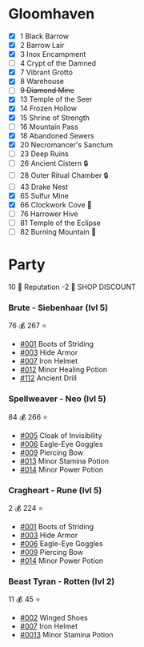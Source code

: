 # Gloomhaven
- [x] 1 Black Barrow 
- [x] 2 Barrow Lair 
- [x] 3 Inox Encampment 
- [ ] 4 Crypt of the Damned
- [x] 7 Vibrant Grotto 
- [x] 8 Warehouse 
- [ ] ~~9 Diamond Mine~~
- [x] 13 Temple of the Seer 
- [x] 14 Frozen Hollow 
- [x] 15 Shrine of Strength 
- [ ] 16 Mountain Pass
- [x] 18 Abandoned Sewers 
- [x] 20 Necromancer's Sanctum 
- [ ] 23 Deep Ruins
- [ ] 26 Ancient Cistern :lock:
- [ ] 28 Outer Ritual Chamber :lock:
- [ ] 43 Drake Nest
- [x] 65 Sulfur Mine 
- [x] 66 Clockwork Cove :gift:
- [ ] 76 Harrower Hive
- [ ] 81 Temple of the Eclipse
- [ ] 82 Burning Mountain :gift:

# Party
10 :crown: Reputation
-2 :convenience_store: SHOP DISCOUNT
### Brute - Siebenhaar (lvl 5)
76 :moneybag:
267 :star:
- [#001](https://gloomhavendb.com/items/1) Boots of Striding
- [#003](https://gloomhavendb.com/items/3) Hide Armor
- [#007](https://gloomhavendb.com/items/7) Iron Helmet
- [#012](https://gloomhavendb.com/items/12) Minor Healing Potion
- [#112](https://gloomhavendb.com/items/112) Ancient Drill

### Spellweaver - Neo (lvl 5)
84 :moneybag:
266 :star:
- [#005](https://gloomhavendb.com/items/5) Cloak of Invisibility
- [#006](https://gloomhavendb.com/items/6) Eagle-Eye Goggles
- [#009](https://gloomhavendb.com/items/9) Piercing Bow
- [#013](https://gloomhavendb.com/items/13) Minor Stamina Potion
- [#014](https://gloomhavendb.com/items/14) Minor Power Potion

### Cragheart - Rune (lvl 5)
2 :moneybag:
224 :star:
- [#001](https://gloomhavendb.com/items/1) Boots of Striding
- [#003](https://gloomhavendb.com/items/3) Hide Armor
- [#006](https://gloomhavendb.com/items/6) Eagle-Eye Goggles
- [#009](https://gloomhavendb.com/items/9) Piercing Bow
- [#014](https://gloomhavendb.com/items/14) Minor Power Potion

### Beast Tyran - Rotten (lvl 2)
11 :moneybag:
45 :star:
- [#002](https://gloomhavendb.com/items/2) Winged Shoes
- [#007](https://gloomhavendb.com/items/7) Iron Helmet
- [#0013](https://gloomhavendb.com/items/13) Minor Stamina Potion
